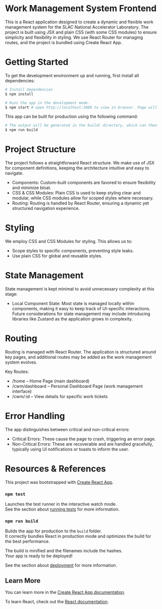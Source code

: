 # Work Management System Frontend
This is a React application designed to create a dynamic and flexible work management system for the SLAC National Accelerator Laboratory. The project is built using JSX and plain CSS (with some CSS modules) to ensure simplicity and flexibility in styling. We use React Router for managing routes, and the project is bundled using Create React App.

# Getting Started
To get the development environment up and running, first install all dependencies:

```bash
# Install dependencies
$ npm install

# Runs the app in the development mode.
$ npm start # open http://localhost:3000 to view in browser. Page will reload when you make changes, any lint errors will be in console.
```

This app can be built for production using the following command:
```bash
# The output will be generated in the build/ directory, which can then be deployed on any static server (e.g., Netlify, GitHub Pages, etc.).
$ npm run build
```

# Project Structure
The project follows a straightforward React structure. We make use of JSX for component definitions, keeping the architecture intuitive and easy to navigate.
- Components: Custom-built components are favored to ensure flexibility and minimize bloat.
- CSS & CSS Modules: Plain CSS is used to keep styling clear and modular, while CSS modules allow for scoped styles where necessary.
- Routing: Routing is handled by React Router, ensuring a dynamic yet structured navigation experience.

# Styling
We employ CSS and CSS Modules for styling. This allows us to:
- Scope styles to specific components, preventing style leaks.
- Use plain CSS for global and reusable styles.

# State Management
State management is kept minimal to avoid unnecessary complexity at this stage:
- Local Component State: Most state is managed locally within components, making it easy to keep track of UI-specific interactions.
Future considerations for state management may include introducing libraries like Zustand as the application grows in complexity.

# Routing
Routing is managed with React Router. The application is structured around key pages, and additional routes may be added as the work management system evolves.

Key Routes:
- /home – Home Page (main dashboard)
- /cwm/dashboard – Personal Dashboard Page (work management interface)
- /cwm/:id – View details for specific work tickets

# Error Handling
The app distinguishes between critical and non-critical errors:
- Critical Errors: These cause the page to crash, triggering an error page.
- Non-Critical Errors: These are recoverable and are handled gracefully, typically using UI notifications or toasts to inform the user.

# Resources & References

This project was bootstrapped with [Create React App](https://github.com/facebook/create-react-app).


### `npm test`

Launches the test runner in the interactive watch mode.\
See the section about [running tests](https://facebook.github.io/create-react-app/docs/running-tests) for more information.

### `npm run build`

Builds the app for production to the `build` folder.\
It correctly bundles React in production mode and optimizes the build for the best performance.

The build is minified and the filenames include the hashes.\
Your app is ready to be deployed!

See the section about [deployment](https://facebook.github.io/create-react-app/docs/deployment) for more information.

## Learn More

You can learn more in the [Create React App documentation](https://facebook.github.io/create-react-app/docs/getting-started).

To learn React, check out the [React documentation](https://reactjs.org/).